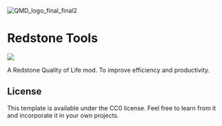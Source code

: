 ![QMD_logo_final_final2](https://user-images.githubusercontent.com/47035787/216833383-159ceea7-ab53-4197-8b5c-1835f1d28491.png)

# Redstone Tools

[![](https://badgen.net/badge/discord/invite/blue?icon=discord)](https://discord.gg/wAu9k2fGyK)

A Redstone Quality of Life mod. To improve efficiency and productivity.

## License

This template is available under the CC0 license. Feel free to learn from it and incorporate it in your own projects.
